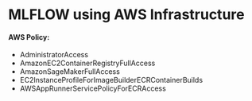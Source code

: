 #  MLFLOW using AWS Infrastructure

#### AWS Policy:

- AdministratorAccess	
- AmazonEC2ContainerRegistryFullAccess	
- AmazonSageMakerFullAccess	
- EC2InstanceProfileForImageBuilderECRContainerBuilds	
- AWSAppRunnerServicePolicyForECRAccess